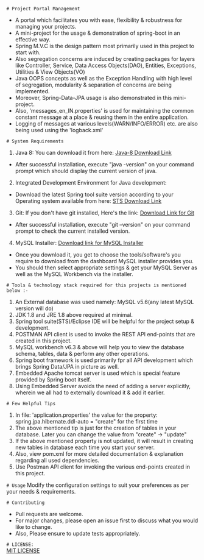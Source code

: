 `# Project Portal Management`
- A portal which facilitates you with ease, flexibility & robustness for managing your projects.
- A mini-project for the usage & demonstration of spring-boot in an effective way.
- Spring M.V.C is the design pattern most primarily used in this project to start with.
- Also segregation concerns are induced by creating packages for layers like Controller, Service, Data Access Objects(DAO), Entities, Exceptions, Utilities & View Objects(VO)
- Java OOPS concepts as well as the Exception Handling with high level of segregation, modularity & separation of concerns are being implemented.
- Moreover, Spring-Data-JPA usage is also demonstrated in this mini-project.
- Also, 'messages_en_IN.properties' is used for maintaining the common constant message at a place & reusing them in the entire application.
- Logging of messages at various levels(WARN/INFO/ERROR) etc. are also being used using the 'logback.xml'

`# System Requirements`
1) Java 8: You can download it from here: [Java-8 Download Link](https://www.oracle.com/technetwork/java/javase/downloads/jdk8-downloads-2133151.html)
- After successful installation, execute "java -version" on your command prompt which should display the current version of java.

2) Integrated Development Environment for Java development:
- Download the latest Spring tool suite version according to your Operating system available from here: [STS Download Link](https://spring.io/tools)

3) Git: If you don't have git installed, Here's the link: [Download Link for Git](https://git-scm.com/downloads)
- After successful installation, execute "git –version" on your command prompt to check the current installed version.

4) MySQL Installer: [Download link for MySQL Installer](https://dev.mysql.com/downloads/installer/)
- Once you download it, you get to choose the tools/software's you require to download from the dashboard MySQL installer provides you.
- You should then select appropriate settings & get your MySQL Server as well as the MySQL Workbench via the installer.

`# Tools & technology stack required for this projects is mentioned below :-`
1) An External database was used namely: MySQL v5.6(any latest MySQL version will do)
2) JDK 1.8 and JRE 1.8 above required at minimal.
3) Spring tool suite(STS)/Eclipse IDE will be helpful for the project setup & development.
4) POSTMAN API client is used to invoke the REST API end-points that are created in this project.
5) MySQL workbench v6.3 & above will help you to view the database schema, tables, data & perform any other operations.
6) Spring boot framework is used primarily fpr all API development which brings Spring Data/JPA in picture as well.
7) Embedded Apache tomcat server is used which is special feature provided by Spring boot itself.
8) Using Embedded Server avoids the need of adding a server explicitly, wherein we all had to externally download it & add it earlier.

`# Few Helpful Tips`
1) In file: 'application.properties' the value for the property: spring.jpa.hibernate.ddl-auto = "create" for the first time
2) The above mentioned tip is just for the creation of tables in your database. Later you can change the value from "create" -> "update"
3) If the above mentioned property is not updated, it will result in creating new tables in database each time you start your server.
4) Also, view pom.xml for more detailed documentation & explanation regarding all used dependencies.
5) Use Postman API client for invoking the various end-points created in this project.

`# Usage`
Modify the configuration settings to suit your preferences as per your needs & requirements.

`# Contributing`
- Pull requests are welcome.
- For major changes, please open an issue first to discuss what you would like to change.
- Also, Please ensure to update tests appropriately.

`# LICENSE:`  
[MIT LICENSE](https://choosealicense.com/licenses/mit/)
